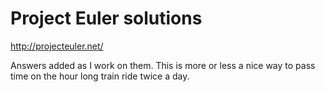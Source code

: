 # Project Euler solutions

http://projecteuler.net/

Answers added as I work on them. This is more or less a nice way to pass time on the hour long train ride twice a day.
